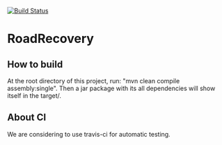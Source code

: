 [![Build Status](https://travis-ci.org/dlee992/RoadRecovery.svg?branch=master)](https://travis-ci.org/dlee992/RoadRecovery)

# RoadRecovery

## How to build

At the root directory of this project, run: "mvn clean compile assembly:single". Then a jar package with its all dependencies will show itself in the target/.

## About CI

We are considering to use travis-ci for automatic testing.
